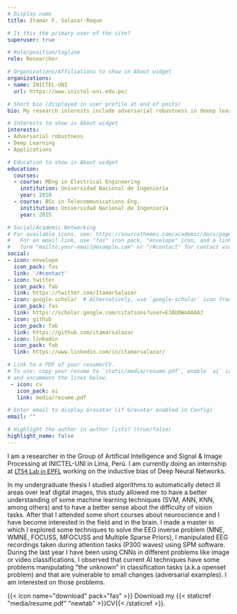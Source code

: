 ```yaml
---
# Display name
title: Itamar F. Salazar-Reque

# Is this the primary user of the site?
superuser: true

# Role/position/tagline
role: Researcher

# Organizations/Affiliations to show in About widget
organizations:
- name: INICTEL-UNI
  url: https://www.inictel-uni.edu.pe/

# Short bio (displayed in user profile at end of posts)
bio: My research interests include adversarial robustness in deeep learning and applications.

# Interests to show in About widget
interests:
- Adversarial robustness
- Deep Learning
- Applications

# Education to show in About widget
education:
  courses:
  - course: MEng in Electrical Engineering
    institution: Universidad Nacional de Ingeniería
    year: 2018
  - course: BSc in Telecommunications Eng.
    institution: Universidad Nacional de Ingeniería
    year: 2015

# Social/Academic Networking
# For available icons, see: https://sourcethemes.com/academic/docs/page-builder/#icons
#   For an email link, use "fas" icon pack, "envelope" icon, and a link in the
#   form "mailto:your-email@example.com" or "/#contact" for contact widget.
social:
- icon: envelope
  icon_pack: fas
  link: '/#contact'
- icon: twitter
  icon_pack: fab
  link: https://twitter.com/ItamarSalazar
- icon: google-scholar  # Alternatively, use `google-scholar` icon from `ai` icon pack
  icon_pack: fas
  link: https://scholar.google.com/citations?user=E3AUOWoAAAAJ
- icon: github
  icon_pack: fab
  link: https://github.com/itamarsalazar
- icon: linkedin
  icon_pack: fab
  link: https://www.linkedin.com/in/itamarsalazar/

# Link to a PDF of your resume/CV.
# To use: copy your resume to `static/media/resume.pdf`, enable `ai` icons in `params.toml`, 
# and uncomment the lines below.
 - icon: cv
   icon_pack: ai
   link: media/resume.pdf

# Enter email to display Gravatar (if Gravatar enabled in Config)
email: ""

# Highlight the author in author lists? (true/false)
highlight_name: false
---
```


I am a researcher in the Group of Artificial Intelligence and Signal & Image Processing at INICTEL-UNI in Lima, Perú. I am currently doing an internship at <span style="font-family: Lato"><a href="https://www.epfl.ch/labs/lts4/" target="_blank">LTS4 Lab in EPFL</a></span> working on the inductive bias of Deep Neural Networks.

In my undergraduate thesis I studied algorithms to automatically detect ill areas over leaf digital images, this study allowed me to have a better
understanding of some machine learning techniques (SVM, ANN, KNN, among others) and to have a better sense about the difficulty of vision
tasks. After that I attended some short courses about neuroscience and I have become interested in the field and in the brain. I made a master in
which I explored some techniques to solve the EEG inverse problem (MNE, WMNE, FOCUSS, MFOCUSS and Multiple Sparse Priors), I manipulated
EEG recordings taken during attention tasks (P300 waves) using SPM software. During the last year I have been using CNNs in different problems
like image or video classifications. I observed that current AI techniques have some problems manipulating ”the unknown” in classification tasks
(a.k.a openset problem) and that are vulnerable to small changes (adversarial examples). I am interested on those problems.

{{< icon name="download" pack="fas" >}} Download my {{< staticref "media/resume.pdf" "newtab" >}}CV{{< /staticref >}}.
